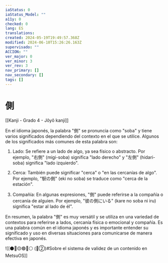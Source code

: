 ```yaml
---
iaStatus: 0
iaStatus_Model: ""
a11y: 0
checked: 0
lang: ES
translations: 
created: 2024-05-19T19:49:57.368Z
modified: 2024-06-10T15:26:26.163Z
supervisado: ""
ACCION: ""
ver_major: 0
ver_minor: 3
ver_rev: 3
nav_primary: []
nav_secondary: []
tags: []
---
```

# 側

[[Kanji - Grado 4 - Jôyô kanji]]

En el idioma japonés, la palabra "側" se pronuncia como "soba" y tiene varios significados dependiendo del contexto en el que se utilice. Algunos de los significados más comunes de esta palabra son:

1. Lado: Se refiere a un lado de algo, ya sea físico o abstracto. Por ejemplo, "右側" (migi-soba) significa "lado derecho" y "左側" (hidari-soba) significa "lado izquierdo".

2. Cerca: También puede significar "cerca" o "en las cercanías de algo". Por ejemplo, "駅の側" (eki no soba) se traduce como "cerca de la estación".

3. Compañía: En algunas expresiones, "側" puede referirse a la compañía o cercanía de alguien. Por ejemplo, "彼の側にいる" (kare no soba ni iru) significa "estar al lado de él".

En resumen, la palabra "側" es muy versátil y se utiliza en una variedad de contextos para referirse a lados, cercanía física o emocional y compañía. Es una palabra común en el idioma japonés y es importante entender su significado y uso en diversas situaciones para comunicarse de manera efectiva en japonés.


![[⚫🔴🟡🟢🔵⚪ (🔴②)#Sobre el sistema de validez de un contenido en MetsuOS]]